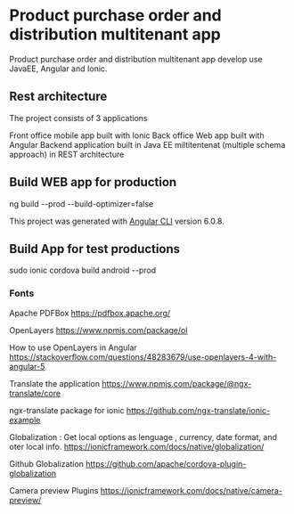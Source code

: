 # Product purchase order and distribution multitenant app

Product purchase order and distribution multitenant app develop use JavaEE, Angular and Ionic.

## Rest architecture

The project consists of 3 applications

Front office mobile app built with Ionic
Back office Web app built with Angular
Backend application built in Java EE miltitentenat (multiple schema approach) in REST architecture

## Build WEB app for production

ng build  --prod  --build-optimizer=false

This project was generated with [Angular CLI](https://github.com/angular/angular-cli) version 6.0.8.

## Build App for test productions

sudo ionic cordova build android --prod

### Fonts

Apache PDFBox
https://pdfbox.apache.org/

OpenLayers
https://www.npmjs.com/package/ol

How to use OpenLayers in Angular
https://stackoverflow.com/questions/48283679/use-openlayers-4-with-angular-5

Translate the application
https://www.npmjs.com/package/@ngx-translate/core

ngx-translate package for ionic
https://github.com/ngx-translate/ionic-example

Globalization : Get local options as lenguage , currency, date format, and oter local info.
https://ionicframework.com/docs/native/globalization/

Github Globalization
https://github.com/apache/cordova-plugin-globalization

Camera preview Plugins
https://ionicframework.com/docs/native/camera-preview/

